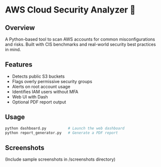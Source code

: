 # AWS Cloud Security Analyzer 🔐

## Overview
A Python-based tool to scan AWS accounts for common misconfigurations and risks. Built with CIS benchmarks and real-world security best practices in mind.

## Features
- Detects public S3 buckets
- Flags overly permissive security groups
- Alerts on root account usage
- Identifies IAM users without MFA
- Web UI with Dash
- Optional PDF report output

## Usage
```bash
python dashboard.py          # Launch the web dashboard
python report_generator.py   # Generate a PDF report
```

## Screenshots
(Include sample screenshots in /screenshots directory)
